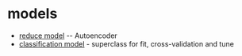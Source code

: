 # models

- [reduce model](/models/reduce_model.py) -- Autoencoder
- [classification model](/models/classification_model.py) - superclass for fit, cross-validation and tune
